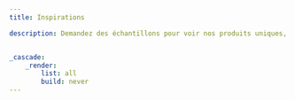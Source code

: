 ```yaml
---
title: Inspirations

description: Demandez des échantillons pour voir nos produits uniques, harmonieux et élégants. 


_cascade:
    _render:
        list: all
        build: never
---
```


